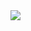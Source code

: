 <img src="https://www.mermaidchart.com/raw/e3a08b68-f5b2-4005-a5fe-4fad4a1634f9?theme=light&version=v0.1&format=svg">
